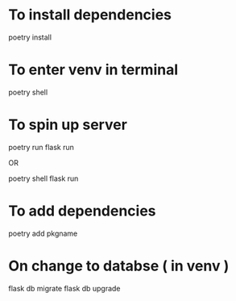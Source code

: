 # To install dependencies
poetry install

# To enter venv in terminal
poetry shell

# To spin up server
poetry run flask run

OR

poetry shell
flask run

# To add dependencies
poetry add pkgname

# On change to databse ( in venv )
flask db migrate
flask db upgrade
